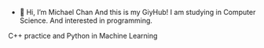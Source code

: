 - 👋 Hi, I’m Michael Chan
And this is my GiyHub!
I am studying in Computer Science.
And interested in programming.

C++ practice and Python in Machine Learning
